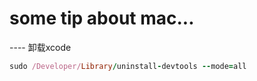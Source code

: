 # some tip about mac...

---- 卸载xcode

```ruby
sudo /Developer/Library/uninstall-devtools --mode=all
```

